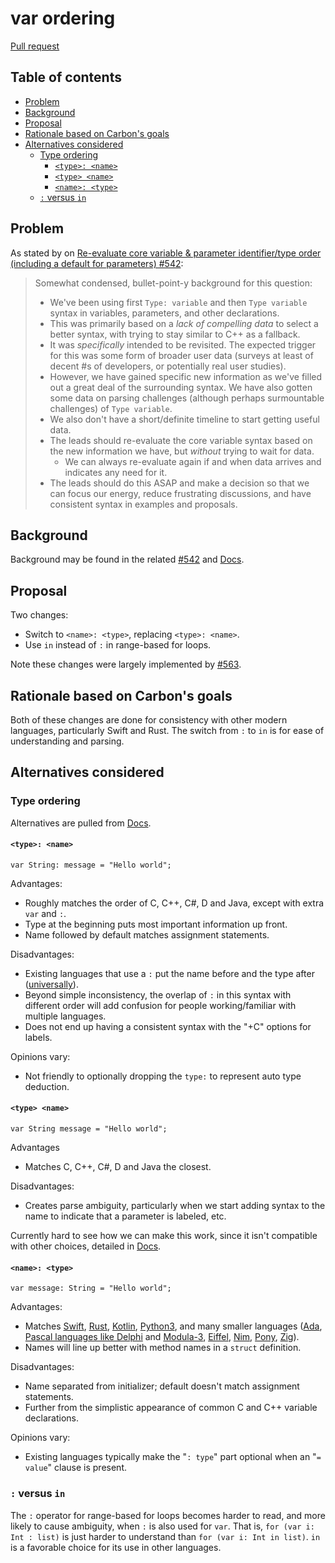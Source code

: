 # var ordering

<!--
Part of the Carbon Language project, under the Apache License v2.0 with LLVM
Exceptions. See /LICENSE for license information.
SPDX-License-Identifier: Apache-2.0 WITH LLVM-exception
-->

[Pull request](https://github.com/carbon-language/carbon-lang/pull/618)

<!-- toc -->

## Table of contents

-   [Problem](#problem)
-   [Background](#background)
-   [Proposal](#proposal)
-   [Rationale based on Carbon's goals](#rationale-based-on-carbons-goals)
-   [Alternatives considered](#alternatives-considered)
    -   [Type ordering](#type-ordering)
        -   [`<type>: <name>`](#type-name)
        -   [`<type> <name>`](#type-name-1)
        -   [`<name>: <type>`](#name-type)
    -   [`:` versus `in`](#-versus-in)

<!-- tocstop -->

## Problem

As stated by on
[Re-evaluate core variable & parameter identifier/type order (including a default for parameters) #542](https://github.com/carbon-language/carbon-lang/issues/542):

> Somewhat condensed, bullet-point-y background for this question:
>
> -   We've been using first `Type: variable` and then `Type variable` syntax in
>     variables, parameters, and other declarations.
> -   This was primarily based on a _lack of compelling data_ to select a better
>     syntax, with trying to stay similar to C++ as a fallback.
> -   It was _specifically_ intended to be revisited. The expected trigger for
>     this was some form of broader user data (surveys at least of decent #s of
>     developers, or potentially real user studies).
> -   However, we have gained specific new information as we've filled out a
>     great deal of the surrounding syntax. We have also gotten some data on
>     parsing challenges (although perhaps surmountable challenges) of
>     `Type variable`.
> -   We also don't have a short/definite timeline to start getting useful data.
> -   The leads should re-evaluate the core variable syntax based on the new
>     information we have, but _without_ trying to wait for data.
>     -   We can always re-evaluate again if and when data arrives and indicates
>         any need for it.
> -   The leads should do this ASAP and make a decision so that we can focus our
>     energy, reduce frustrating discussions, and have consistent syntax in
>     examples and proposals.

## Background

Background may be found in the related
[#542](https://github.com/carbon-language/carbon-lang/issues/542) and
[Docs](https://docs.google.com/document/d/1iuytei37LPg_tEd6xe-O6P_bpN7TIbEjNtFMLYW2Nno).

## Proposal

Two changes:

-   Switch to `<name>: <type>`, replacing `<type>: <name>`.
-   Use `in` instead of `:` in range-based for loops.

Note these changes were largely implemented by
[#563](https://github.com/carbon-language/carbon-lang/pull/563).

## Rationale based on Carbon's goals

Both of these changes are done for consistency with other modern languages,
particularly Swift and Rust. The switch from `:` to `in` is for ease of
understanding and parsing.

## Alternatives considered

### Type ordering

Alternatives are pulled from
[Docs](https://docs.google.com/document/d/1iuytei37LPg_tEd6xe-O6P_bpN7TIbEjNtFMLYW2Nno).

#### `<type>: <name>`

`var String: message = "Hello world";`

Advantages:

-   Roughly matches the order of C, C++, C#, D and Java, except with extra `var`
    and `:`.
-   Type at the beginning puts most important information up front.
-   Name followed by default matches assignment statements.

Disadvantages:

-   Existing languages that use a `:` put the name before and the type after
    ([universally](http://rosettacode.org/wiki/Variables)).
-   Beyond simple inconsistency, the overlap of `:` in this syntax with different
    order will add confusion for people working/familiar with multiple
    languages.
-   Does not end up having a consistent syntax with the "+C" options for labels.

Opinions vary:

-   Not friendly to optionally dropping the `type:` to represent auto type
    deduction.

#### `<type> <name>`

`var String message = "Hello world";`

Advantages

-   Matches C, C++, C#, D and Java the closest.

Disadvantages:

-   Creates parse ambiguity, particularly when we start adding syntax to the
    name to indicate that a parameter is labeled, etc.

Currently hard to see how we can make this work, since it isn't compatible with
other choices, detailed in
[Docs](https://docs.google.com/document/d/1iuytei37LPg_tEd6xe-O6P_bpN7TIbEjNtFMLYW2Nno).

#### `<name>: <type>`

`var message: String = "Hello world";`

Advantages:

-   Matches [Swift](http://rosettacode.org/wiki/Variables#Swift),
    [Rust](https://doc.rust-lang.org/stable/rust-by-example/primitives.html),
    [Kotlin](http://rosettacode.org/wiki/Variables#Kotlin),
    [Python3](https://docs.python.org/3/library/typing.html), and many smaller
    languages ([Ada](http://rosettacode.org/wiki/Variables#Ada),
    [Pascal languages like Delphi](http://rosettacode.org/wiki/Variables#Delphi)
    and [Modula-3](http://rosettacode.org/wiki/Variables#Modula-3),
    [Eiffel](http://rosettacode.org/wiki/Variables#Eiffel),
    [Nim](https://nim-lang.org/docs/tut1.html#the-var-statement),
    [Pony](http://rosettacode.org/wiki/Variables#Pony),
    [Zig](https://ziglang.org/documentation/0.7.1/#Variables)).
-   Names will line up better with method names in a `struct` definition.

Disadvantages:

-   Name separated from initializer; default doesn't match assignment
    statements.
-   Further from the simplistic appearance of common C and C++ variable
    declarations.

Opinions vary:

-   Existing languages typically make the "`: type`" part optional when an
    "`= value`" clause is present.

### `:` versus `in`

The `:` operator for range-based for loops becomes harder to read, and more
likely to cause ambiguity, when `:` is also used for `var`. That is,
`for (var i: Int : list)` is just harder to understand than
`for (var i: Int in list)`. `in` is a favorable choice for its use in other
languages.
